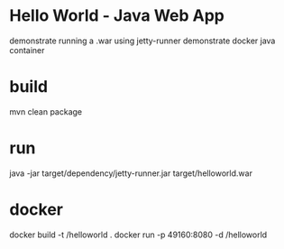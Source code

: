 # Hello World - Java Web App

demonstrate running a .war using jetty-runner
demonstrate docker java container

# build
mvn clean package

# run
java -jar target/dependency/jetty-runner.jar target/helloworld.war

# docker
docker build -t <your username>/helloworld .
docker run -p 49160:8080 -d <your username>/helloworld